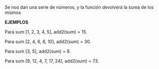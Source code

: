 Se nos dan una serie de números, y la función devolverá la suma de los mismos

**EJEMPLOS**

Para sum [1, 2, 3, 4, 5], add2(sum) = 15.

Para sum [2, 4, 6, 8, 10], add2(sum) = 30.

Para sum [3, 5], add2(sum) = 8.

Para sum [9, 12, 4, 7, 17, 24], add2(sum) = 73.
